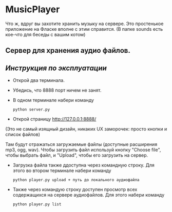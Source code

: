 # MusicPlayer

Что ж, вдруг вы захотите хранить музыку на сервере.
Это простенькое приложение на Фласке вполне с этим справится.
(В папке sounds есть кое-что для беседы с вашим котом)

## Сервер для хранения аудио файлов.
## _Инструкция по эксплуатации_
 - Открой два терминала.
 - Убедись, что 8888 порт ничем не занят.
 - В одном терминале набери команду

    `python server.py`</br>

- Открой страницу   http://127.0.0.1:8888/

(Это не самый изящный дизайн, никаких UX заморочек: просто кнопки и список файлов)

Там будут отражаться загружаемые файлы (доступные расширения mp3, ogg, wav).
Чтобы загрузить файл используй кнопку "Choose file", чтобы выбрать файл, и "Upload", чтобы его загрузить на сервер.

- Загрузка файла также ддоступна через командную строку. Для этого во втором терминале набери команду

    ` python player.py upload + путь до локального аудиофайла `</br>

- Также через командую строку доступен просмотр всех содержащихся на сервере аудиофайлов. Для этого набери команду

    `python player.py list`</br>
